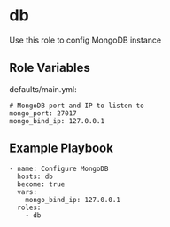 db
==

Use this role to config MongoDB instance

Role Variables
--------------

defaults/main.yml:

```
# MongoDB port and IP to listen to
mongo_port: 27017
mongo_bind_ip: 127.0.0.1
```

Example Playbook
----------------

```
- name: Configure MongoDB
  hosts: db
  become: true
  vars:
    mongo_bind_ip: 127.0.0.1
  roles:
    - db
```
